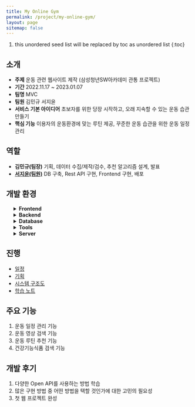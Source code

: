 ```yaml
---
title: My Online Gym
permalink: /project/my-online-gym/
layout: page
sitemap: false
---
```

<head>
  <style>
    details {
      padding-left: 20px;
    }
    details summary {
      cursor: pointer;
      font-weight: bolder;
    }
    details div {
      padding-left: 25px;
    }
  </style>
</head>

1. this unordered seed list will be replaced by toc as unordered list
{:toc}

## 소개
- **주제** 운동 관련 웹사이트 제작 (삼성청년SW아카데미 관통 프로젝트)
- **기간** 2022.11.17 ~ 2023.01.07
- **팀명** MVC
- **팀원** 김민규 서지윤
- **서비스 기본 아이디어** 초보자를 위한 당장 시작하고, 오래 지속할 수 있는 운동 습관 만들기
- **핵심 기능** 이용자의 운동환경에 맞는 루틴 제공, 꾸준한 운동 습관을 위한 운동 일정 관리

## 역할
- <b>김민규(팀장)</b> 기획, 데이터 수집/제작/검수, 추천 알고리즘 설계, 발표
- [<b>서지윤(팀원)</b>](https://github.com/Jeeyoun-S) DB 구축, Rest API 구현, Frontend 구현, 배포

## 개발 환경
<details>
  <summary>Frontend</summary>
  <div>
    <ul>
      <li>
        <img src="https://img.shields.io/badge/vue2-4FC08D?style=flat&logo=vue.js&logoColor=white">
      </li>
      <li>
        <img src="https://img.shields.io/badge/Visual Studio Code-007ACC?style=flat&logo=VisualStudioCode&logoColor=white"> 
      </li>
      <li>
        <img src="https://img.shields.io/badge/HTML5-E34F26?style=flat&logo=HTML5&logoColor=white"> 
      </li>
      <li>
        <img src="https://img.shields.io/badge/CSS3-1572B6?style=flat&logo=CSS3&logoColor=white"> 
      </li>
      <li>
        <img src="https://img.shields.io/badge/Javascript-F7DF1E?style=flat&logo=Javascript&logoColor=white"> 
      </li>
      <li>
        <img src="https://img.shields.io/badge/Vue Bootstrap-7952B3?style=flat&logo=Bootstrap&logoColor=white">
      </li>
    </ul>
  </div>
</details>

<details>
  <summary>Backend</summary>
  <div>
    <img src="https://img.shields.io/badge/Spring Boot-6DB33F?style=flat&logo=SpringBoot&logoColor=white"> 
    <img src="https://img.shields.io/badge/Eclipse IDE-2C2255?style=flat&logo=EclipseIDE&logoColor=white"> 
    <img src="https://img.shields.io/badge/Java8-007396?style=flat&logo=Java&logoColor=white"> 
    <img src="https://img.shields.io/badge/Apache Maven-C71A36?style=flat&logo=ApacheMaven&logoColor=white"> 
    <img src="https://img.shields.io/badge/Swagger3-85EA2D?style=flat&logo=Swagger&logoColor=white"> 
    <img src="https://img.shields.io/badge/mybatis-000000?style=flat&logo=MyBatis&logoColor=white">
  </div>
</details>

<details>
  <summary>Database</summary>
  <div>
    <ul>
      <li>
        <img src="https://img.shields.io/badge/MySQL-4479A1?style=flat&logo=mysql&logoColor=white"> 
      </li>
      <li>
        <img src="https://img.shields.io/badge/JSON-000000?style=flat&logo=JSON&logoColor=white">
      </li>
    </ul>
  </div>
</details>

<details>
  <summary>Tools</summary>
  <div>
  <ul>
      <li>
        <img src="https://img.shields.io/badge/Notion-000000?style=flat&logo=Notion&logoColor=white"> 
      </li>
      <li>
        <img src="https://img.shields.io/badge/GitLab-FC6D26?style=flat&logo=GitLab&logoColor=white">
      </li>
    </ul>
  </div>
</details>

<details>
  <summary>Server</summary>
  <div>
    <ul>
      <li>
        <img src="https://img.shields.io/badge/Microsoft Azure-0078D4?style=flat&logo=MicrosoftAzure&logoColor=white"> 
      </li>
      <li>
        <img src="https://img.shields.io/badge/Linux-FCC624?style=flat&logo=Linux&logoColor=white"> 
      </li>
      <li>
        <img src="https://img.shields.io/badge/Powershell-5391FE?style=flat&logo=Powershell&logoColor=white">
      </li>
    </ul>
  </div>
</details>

## 진행
- [일정](schedule)
- [기획](plan-and-design)
- [시스템 구조도](architecture)
- [학습 노트](notes)

## 주요 기능
1. 운동 일정 관리 기능
2. 운동 영상 검색 기능
3. 운동 루틴 추천 기능
4. 건강기능식품 검색 기능

## 개발 후기
1. 다양한 Open API를 사용하는 방법 학습
2. 많은 구현 방법 중 어떤 방법을 택할 것인가에 대한 고민의 필요성
3. 첫 웹 프로젝트 완성
